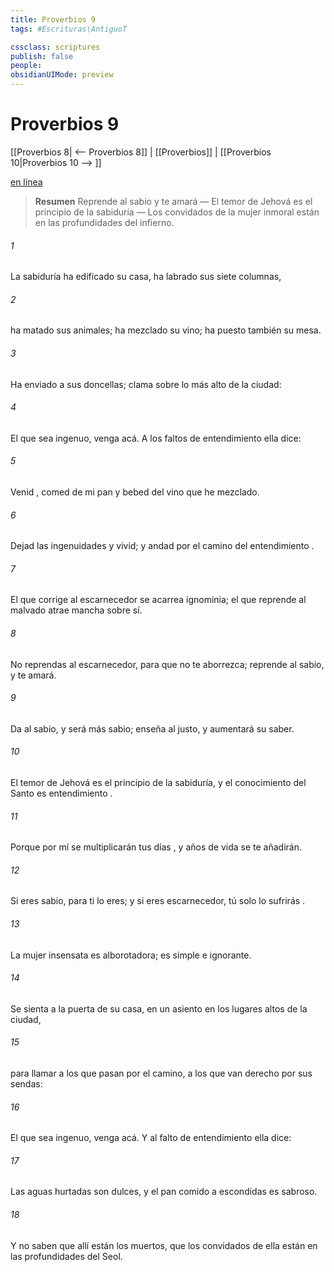 ```yaml
---
title: Proverbios 9
tags: #Escrituras\AntiguoT

cssclass: scriptures
publish: false
people:
obsidianUIMode: preview
---
```


# Proverbios 9
[[Proverbios 8| <-- Proverbios 8]] | [[Proverbios]] | [[Proverbios 10|Proverbios 10 --> ]]

[en línea](https://churchofjesuschrist.org/study/scriptures/ot/prov/9?lang=spa)

> __Resumen__
Reprende al sabio y te amará — El temor de Jehová es el principio de la sabiduría — Los convidados de la mujer inmoral están en las profundidades del infierno.

###### 1 
La sabiduría ha edificado su casa,
ha labrado sus siete columnas,

###### 2 
ha matado sus animales; ha mezclado su vino;
ha puesto también su mesa.

###### 3 
Ha enviado a sus doncellas;
clama sobre lo más alto de la ciudad:

###### 4 
El que sea ingenuo, venga acá.
A los faltos de entendimiento ella dice:

###### 5 
Venid
, comed de mi pan
y bebed del vino que he mezclado.

###### 6 
Dejad las ingenuidades y vivid;
y andad por el camino del 
entendimiento
.

###### 7 
El que corrige al escarnecedor se acarrea ignominia;
el que reprende al malvado 
atrae
 mancha sobre sí.

###### 8 
No reprendas al escarnecedor, para que no te aborrezca;
reprende al sabio, y te amará.

###### 9 
Da al sabio, y será más sabio;
enseña
 al justo, y aumentará su saber.

###### 10 
El temor de Jehová es el principio de la sabiduría,
y el conocimiento del 
Santo
 es 
entendimiento
.

###### 11 
Porque por mí se multiplicarán tus 
días
,
y años de vida se te añadirán.

###### 12 
Si eres sabio, para ti lo eres;
y si eres escarnecedor, tú solo lo 
sufrirás
.

###### 13 
La mujer insensata es alborotadora;
es simple e ignorante.

###### 14 
Se sienta a la puerta de su casa,
en un asiento en los lugares altos de la ciudad,

###### 15 
para llamar a los que pasan por el camino,
a los que van derecho por sus sendas:

###### 16 
El que sea ingenuo, venga acá.
Y al falto de entendimiento ella dice:

###### 17 
Las aguas hurtadas son dulces,
y el pan 
comido
 a escondidas es sabroso.

###### 18 
Y no saben que allí están los muertos,
que los convidados de ella están en las profundidades 
del
 Seol.

